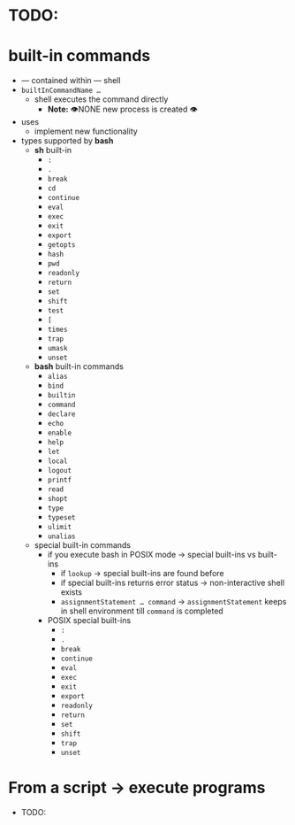 # TODO:

# built-in commands
- — contained within — shell
- `builtInCommandName …`
    - shell executes the command directly
      - **Note:** 👁️NONE new process is created 👁️
- uses
    - implement new functionality
- types supported by **bash**
    - **sh** built-in
        - `:`
        - `.`
        - `break`
        - `cd`
        - `continue`
        - `eval`
        - `exec`
        - `exit`
        - `export`
        - `getopts`
        - `hash`
        - `pwd`
        - `readonly`
        - `return`
        - `set`
        - `shift`
        - `test`
        - `[`
        - `times`
        - `trap`
        - `umask`
        - `unset`
    - **bash** built-in commands
        - `alias`
        - `bind`
        - `builtin`
        - `command`
        - `declare`
        - `echo`
        - `enable`
        - `help`
        - `let`
        - `local`
        - `logout`
        - `printf`
        - `read`
        - `shopt`
        - `type`
        - `typeset`
        - `ulimit`
        - `unalias`
    - special built-in commands
        - if you execute bash in POSIX mode → special built-ins vs built-ins
            - if `lookup` → special built-ins are found before
            - if special built-ins returns error status → non-interactive shell exists
            - `assignmentStatement … command` → `assignmentStatement` keeps in shell environment till `command` is completed
        - POSIX special built-ins
            - `:`
            - `.`
            - `break`
            - `continue`
            - `eval`
            - `exec`
            - `exit`
            - `export`
            - `readonly`
            - `return`
            - `set`
            - `shift`
            - `trap`
            - `unset`

# From a script → execute programs
- TODO:
